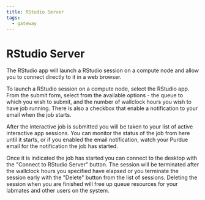 ```yaml
---
title: RStudio Server
tags:
  - gateway
---
```


# RStudio Server 

The RStudio app will launch a RStudio session on a compute node and allow you to connect directly to it in a web browser.

To launch a RStudio session on a compute node, select the RStudio app. From the submit form, select from the available options - the queue to which you wish to submit, and the number of wallclock hours you wish to have job running. There is also a checkbox that enable a notification to your email when the job starts.

After the interactive job is submitted you will be taken to your list of active interactive app sessions. You can monitor the status of the job from here until it starts, or if you enabled the email notification, watch your Purdue email for the notification the job has started.

Once it is indicated the job has started you can connect to the desktop with the "Connect to RStudio Server" button. The session will be terminated after the wallclock hours you specified have elapsed or you terminate the session early with the "Delete" button from the list of sessions. Deleting the session when you are finished will free up queue resources for your labmates and other users on the system.


